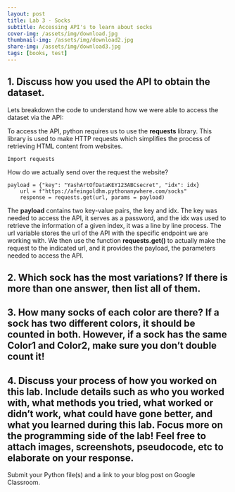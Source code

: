 ```yaml
---
layout: post
title: Lab 3 - Socks
subtitle: Accessing API's to learn about socks
cover-img: /assets/img/download.jpg
thumbnail-img: /assets/img/download2.jpg
share-img: /assets/img/download3.jpg
tags: [books, test]
---
```



## 1. Discuss how you used the API to obtain the dataset.

Lets breakdown the code to understand how we were able to access the dataset via the API:

To access the API, python requires us to use the **requests** library. This library is used to make HTTP requests which simplifies the process of retrieving HTML content from websites.

~~~
Import requests
~~~

How do we actually send over the request the website? 

~~~
payload = {"key": "YashArtOfDataKEY123ABCsecret", "idx": idx} 
	url = f"https://afeingoldhm.pythonanywhere.com/socks"
	response = requests.get(url, params = payload)
~~~

The **payload** contains two key-value pairs, the key and idx. The key was needed to access the API, it serves as a password, and the idx was used to retrieve the information of a given index, it was a line by line process.  The url variable stores the url of the API with the specific endpoint we are working with. We then use the function **requests.get()** to actually make the request to the indicated url, and it provides the payload, the parameters needed to access the API. 

## 2. Which sock has the most variations? If there is more than one answer, then list all of them.


## 3. How many socks of each color are there? If a sock has two different colors, it should be counted in both. However, if a sock has the same Color1 and Color2, make sure you don’t double count it!


## 4. Discuss your process of how you worked on this lab. Include details such as who you worked with, what methods you tried, what worked or didn’t work, what could have gone better, and what you learned during this lab. Focus more on the programming side of the lab! Feel free to attach images, screenshots, pseudocode, etc to elaborate on your response.
Submit your Python file(s) and a link to your blog post on Google Classroom.

